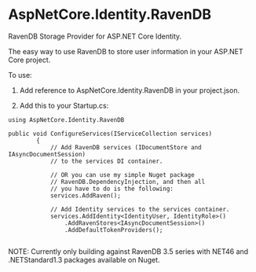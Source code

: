 # AspNetCore.Identity.RavenDB
RavenDB Storage Provider for ASP.NET Core Identity.

The easy way to use RavenDB to store user information in your ASP.NET Core project.

To use:

1. Add reference to AspNetCore.Identity.RavenDB in your project.json.

2. Add this to your Startup.cs:

```
using AspNetCore.Identity.RavenDB

public void ConfigureServices(IServiceCollection services)
        {
            // Add RavenDB services (IDocumentStore and IAsyncDocumentSession)
            // to the services DI container.

			// OR you can use my simple Nuget package 
			// RavenDB.DependencyInjection, and then all
			// you have to do is the following:
            services.AddRaven();

			// Add Identity services to the services container.
            services.AddIdentity<IdentityUser, IdentityRole>()
                .AddRavenStores<IAsyncDocumentSession>()
                .AddDefaultTokenProviders();


```
NOTE: Currently only building against RavenDB 3.5 series
with NET46 and .NETStandard1.3 packages available on Nuget.
